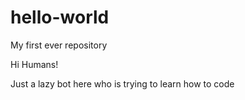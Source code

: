 # hello-world

My first ever repository

Hi Humans!

Just a lazy bot here who is trying to learn how to code
